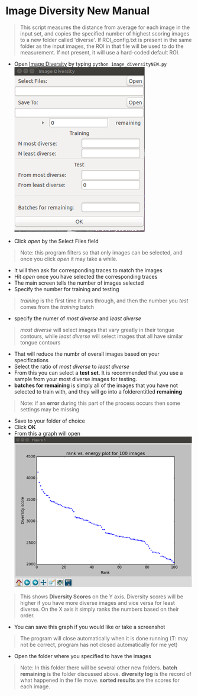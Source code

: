 Image Diversity New Manual
===

>This script measures the distance from average for each image in the
	input set, and copies the specified number of highest scoring images
	to a new folder called 'diverse'. If ROI_config.txt is present in the
	same folder as the input images, the ROI in that file will be used to
	do the measurement. If not present, it will use a hard-coded default ROI.

+ Open [Image Diversity](../image_diversityNEW.py) by typing `python image_diversityNEW.py`
![Image Diversity](images/image_diversityNEW.png)

+ Click _open_ by the Select Files field
 >Note: this program filters so that only images can be selected, and once you click _open_ it may take a while.
+ It will then ask for corresponding traces to match the images
+ Hit _open_ once you have selected the corresponding traces
+ The main screen tells the number of images selected
+ Specify the number for training and testing
 >_training_ is the first time it runs through, and then the number you _test_ comes from the _training_ batch
+ specify the numer of _most diverse_ and _least diverse_
 > _most diverse_ will select images that vary greatly in their tongue contours, while _least diverse_ will select images that all have similar tongue contours

 + That will reduce the numbr of overall images based on your specifications
+ Select the ratio of _most diverse_ to _least diverse_
+ From this you can select a __test set__. It is recommended that you use a sample from your most diverse images for testing.
+ __batches for remaining__ is simply all of the images that you have not selected to train with, and they will go into a folderentitled __remaining__
 > Note: if an __error__ during this part of the process occurs then some settings may be missing
+ Save to your folder of choice
+ Click __OK__
+ From this a graph will open
![Image Diversity Graph](images/image_diversityNEWgraph.png)
 > This shows __Diversity Scores__ on the Y axis. Diversity scores will be higher if you have more diverse images and vice versa for least diverse. On the X axis it simply ranks the numbers based on their order.

 + You can save this graph if you would like or take a screenshot
>The program will close automatically when it is done running (T: may not be correct, program has not closed automatically for me yet)
+ Open the folder where you specified to have the images
 > Note: In this folder there will be several other new folders. __batch remaining__ is the folder discussed above. __diversity log__ is the record of what happened in the file move. __sorted results__ are the scores for each image.
